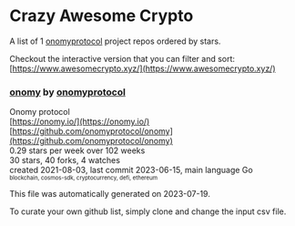 # Crazy Awesome Crypto
A list of 1 [onomyprotocol](https://github.com/onomyprotocol) project repos ordered by stars.  

Checkout the interactive version that you can filter and sort: 
[https://www.awesomecrypto.xyz/](https://www.awesomecrypto.xyz/)  


### [onomy](https://github.com/onomyprotocol/onomy) by [onomyprotocol](https://github.com/onomyprotocol)  
Onomy protocol  
[https://onomy.io/](https://onomy.io/)  
[https://github.com/onomyprotocol/onomy](https://github.com/onomyprotocol/onomy)  
0.29 stars per week over 102 weeks  
30 stars, 40 forks, 4 watches  
created 2021-08-03, last commit 2023-06-15, main language Go  
<sub><sup>blockchain, cosmos-sdk, cryptocurrency, defi, ethereum</sup></sub>


This file was automatically generated on 2023-07-19.  

To curate your own github list, simply clone and change the input csv file.  